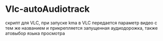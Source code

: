# Vlc-autoAudiotrack
скрипт для VLC, при запуске kma в VLC передается параметр видео с тем же названием и прикрепляется запущенная аудиодорожка, также атовыбор языка просмотра
 
